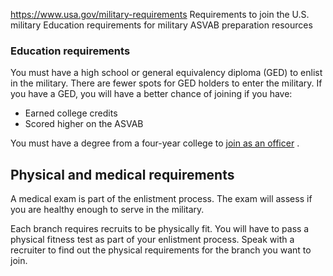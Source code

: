 

https://www.usa.gov/military-requirements
Requirements to join the U.S. military
Education requirements for military
ASVAB preparation resources

### Education requirements

You must have a high school or general equivalency diploma (GED) to enlist in the military. There are fewer spots for GED holders to enter the military. If you have a GED, you will have a better chance of joining if you have:

* Earned college credits
* Scored higher on the ASVAB

You must have a degree from a four-year college to
[join as an officer](https://www.todaysmilitary.com/joining-eligibility/becoming-military-officer)
.

**Physical and medical requirements**
-------------------------------------

A medical exam is part of the enlistment process. The exam will assess if you are healthy enough to serve in the military.

Each branch requires recruits to be physically fit. You will have to pass a physical fitness test as part of your enlistment process. Speak with a recruiter to find out the physical requirements for the branch you want to join.
